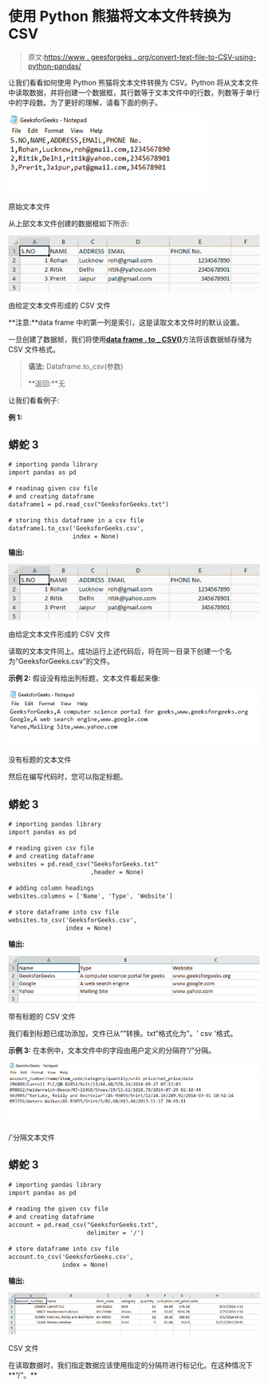 # 使用 Python 熊猫将文本文件转换为 CSV

> 原文:[https://www . geesforgeks . org/convert-text-file-to-CSV-using-python-pandas/](https://www.geeksforgeeks.org/convert-text-file-to-csv-using-python-pandas/)

让我们看看如何使用 Python 熊猫将文本文件转换为 CSV。Python 将从文本文件中读取数据，并将创建一个数据框，其行数等于文本文件中的行数，列数等于单行中的字段数。为了更好的理解，请看下面的例子。

![](img/e7723ceea8d9b0192a22d4ad91f1bd4f.png)

原始文本文件

从上部文本文件创建的数据框如下所示:

![](img/f041cacff9326bb89af02704a6fc72f9.png)

由给定文本文件形成的 CSV 文件

**注意:**data frame 中的第一列是索引，这是读取文本文件时的默认设置。

一旦创建了数据帧，我们将使用[**data frame . to _ CSV()**](https://www.geeksforgeeks.org/how-to-export-pandas-dataframe-to-a-csv-file/)方法将该数据帧存储为 CSV 文件格式。

> **语法:** Dataframe.to_csv(参数)
> 
> **返回:**无

让我们看看例子:

**例 1:**

## 蟒蛇 3

```
# importing panda library
import pandas as pd

# readinag given csv file
# and creating dataframe
dataframe1 = pd.read_csv("GeeksforGeeks.txt")

# storing this dataframe in a csv file
dataframe1.to_csv('GeeksforGeeks.csv', 
                  index = None)
```

**输出:**

![](img/f041cacff9326bb89af02704a6fc72f9.png)

由给定文本文件形成的 CSV 文件

读取的文本文件同上。成功运行上述代码后，将在同一目录下创建一个名为“GeeksforGeeks.csv”的文件。

**示例 2:** 假设没有给出列标题，文本文件看起来像:

![](img/507de27c025c8c7f9af1833b622d7d76.png)

没有标题的文本文件

然后在编写代码时，您可以指定标题。

## 蟒蛇 3

```
# importing pandas library
import pandas as pd

# reading given csv file 
# and creating dataframe
websites = pd.read_csv("GeeksforGeeks.txt"
                       ,header = None)

# adding column headings
websites.columns = ['Name', 'Type', 'Website']

# store dataframe into csv file
websites.to_csv('GeeksforGeeks.csv', 
                index = None)
```

**输出:**

![](img/98deef06cb7de164d97f6b92d03856e3.png)

带有标题的 CSV 文件

我们看到标题已成功添加，文件已从“”转换。txt“格式化为”。' csv '格式。

**示例 3:** 在本例中，文本文件中的字段由用户定义的分隔符“/”分隔。

![](img/4fd9d1aa7bbb5477fbf47117c31b9db6.png)

/'分隔文本文件

## 蟒蛇 3

```
# importing pandas library
import pandas as pd

# reading the given csv file 
# and creating dataframe
account = pd.read_csv("GeeksforGeeks.txt",
                      delimiter = '/')

# store dataframe into csv file
account.to_csv('GeeksforGeeks.csv',
               index = None)
```

**输出:**

![](img/b458fa3d23e8c279dcc12521fd8c1793.png)

CSV 文件

在读取数据时，我们指定数据应该使用指定的分隔符进行标记化。在这种情况下**“/”。**